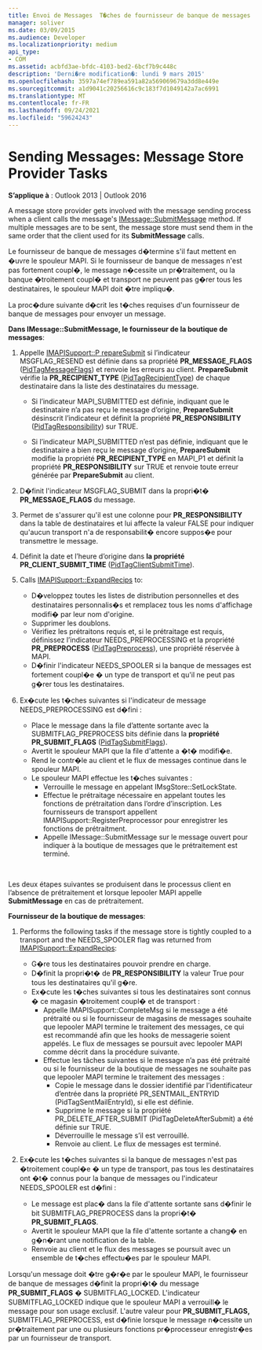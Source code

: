 ```yaml
---
title: Envoi de Messages  T�ches de fournisseur de banque de messages
manager: soliver
ms.date: 03/09/2015
ms.audience: Developer
ms.localizationpriority: medium
api_type:
- COM
ms.assetid: acbfd3ae-bfdc-4103-bed2-6bcf7b9c448c
description: 'Derni�re modification�: lundi 9 mars 2015'
ms.openlocfilehash: 3597a74ef789ea591a82a569069679a3dd8e449e
ms.sourcegitcommit: a1d9041c20256616c9c183f7d1049142a7ac6991
ms.translationtype: MT
ms.contentlocale: fr-FR
ms.lasthandoff: 09/24/2021
ms.locfileid: "59624243"
---
```

# <a name="sending-messages-message-store-provider-tasks"></a>Sending Messages: Message Store Provider Tasks

**S’applique à** : Outlook 2013 | Outlook 2016 
  
A message store provider gets involved with the message sending process when a client calls the message's [IMessage::SubmitMessage](imessage-submitmessage.md) method. If multiple messages are to be sent, the message store must send them in the same order that the client used for its **SubmitMessage** calls. 
  
Le fournisseur de banque de messages d�termine s'il faut mettent en �uvre le spouleur MAPI. Si le fournisseur de banque de messages n'est pas fortement coupl�, le message n�cessite un pr�traitement, ou la banque �troitement coupl� et transport ne peuvent pas g�rer tous les destinataires, le spouleur MAPI doit �tre impliqu�. 
  
La proc�dure suivante d�crit les t�ches requises d'un fournisseur de banque de messages pour envoyer un message. 
  
**Dans IMessage::SubmitMessage, le fournisseur de la boutique de messages**:
  
1. Appelle [IMAPISupport::P repareSubmit](imapisupport-preparesubmit.md) si l’indicateur MSGFLAG_RESEND est définie dans sa propriété **PR_MESSAGE_FLAGS** ([PidTagMessageFlags](pidtagmessageflags-canonical-property.md)) et renvoie les erreurs au client. **PrepareSubmit** vérifie la **PR_RECIPIENT_TYPE** ([PidTagRecipientType](pidtagrecipienttype-canonical-property.md)) de chaque destinataire dans la liste des destinataires du message.
    
   - Si l’indicateur MAPI_SUBMITTED est définie, indiquant que le destinataire n’a pas reçu le message d’origine, **PrepareSubmit** désinscrit l’indicateur et définit la propriété **PR_RESPONSIBILITY** ([PidTagResponsibility](pidtagresponsibility-canonical-property.md)) sur TRUE. 
    
   - Si l’indicateur MAPI_SUBMITTED n’est pas définie, indiquant que le destinataire a bien reçu le message d’origine, **PrepareSubmit** modifie la propriété **PR_RECIPIENT_TYPE** en MAPI_P1 et définit la propriété **PR_RESPONSIBILITY** sur TRUE et renvoie toute erreur générée par **PrepareSubmit** au client. 
    
2. D�finit l'indicateur MSGFLAG_SUBMIT dans la propri�t� **PR_MESSAGE_FLAGS** du message. 
    
3. Permet de s'assurer qu'il est une colonne pour **PR_RESPONSIBILITY** dans la table de destinataires et lui affecte la valeur FALSE pour indiquer qu'aucun transport n'a de responsabilit� encore suppos�e pour transmettre le message. 
    
4. Définit la date et l’heure d’origine dans **la propriété PR_CLIENT_SUBMIT_TIME** ([PidTagClientSubmitTime](pidtagclientsubmittime-canonical-property.md)).
    
5. Calls [IMAPISupport::ExpandRecips](imapisupport-expandrecips.md) to: 
    
   - D�veloppez toutes les listes de distribution personnelles et des destinataires personnalis�s et remplacez tous les noms d'affichage modifi� par leur nom d'origine.
   - Supprimer les doublons.
   - Vérifiez les prétraitons requis et, si le prétraitage est requis, définissez l’indicateur NEEDS_PREPROCESSING et la propriété **PR_PREPROCESS** ([PidTagPreprocess](pidtagpreprocess-canonical-property.md)), une propriété réservée à MAPI. 
   - D�finir l'indicateur NEEDS_SPOOLER si la banque de messages est fortement coupl�e � un type de transport et qu'il ne peut pas g�rer tous les destinataires. 
    
6. Ex�cute les t�ches suivantes si l'indicateur de message NEEDS_PREPROCESSING est d�fini :
    
   - Place le message dans la file d’attente sortante avec la SUBMITFLAG_PREPROCESS bits définie dans la **propriété PR_SUBMIT_FLAGS** ([PidTagSubmitFlags](pidtagsubmitflags-canonical-property.md)).
   - Avertit le spouleur MAPI que la file d'attente a �t� modifi�e.
   - Rend le contr�le au client et le flux de messages continue dans le spouleur MAPI. 
   - Le spouleur MAPI effectue les t�ches suivantes :
     - Verrouille le message en appelant IMsgStore::SetLockState. 
     - Effectue le prétraitage nécessaire en appelant toutes les fonctions de prétraitation dans l’ordre d’inscription. Les fournisseurs de transport appellent IMAPISupport::RegisterPreprocessor pour enregistrer les fonctions de prétraitment. 
     - Appelle IMessage::SubmitMessage sur le message ouvert pour indiquer à la boutique de messages que le prétraitement est terminé.

<br/>

Les deux étapes suivantes se produisent dans le processus client en l’absence de prétraitement et lorsque lepooler MAPI appelle **SubmitMessage** en cas de prétraitement. 

**Fournisseur de la boutique de messages**:

1. Performs the following tasks if the message store is tightly coupled to a transport and the NEEDS_SPOOLER flag was returned from [IMAPISupport::ExpandRecips](imapisupport-expandrecips.md):
    
   - G�re tous les destinataires pouvoir prendre en charge.
   - D�finit la propri�t� de **PR_RESPONSIBILITY** la valeur True pour tous les destinataires qu'il g�re. 
   - Ex�cute les t�ches suivantes si tous les destinataires sont connus � ce magasin �troitement coupl� et de transport :
     - Appelle IMAPISupport::CompleteMsg si le message a été prétraité ou si le fournisseur de magasins de messages souhaite que lepooler MAPI termine le traitement des messages, ce qui est recommandé afin que les hooks de messagerie soient appelés. Le flux de messages se poursuit avec lepooler MAPI comme décrit dans la procédure suivante.  
     - Effectue les tâches suivantes si le message n’a pas été prétraité ou si le fournisseur de la boutique de messages ne souhaite pas que lepooler MAPI termine le traitement des messages :
       - Copie le message dans le dossier identifié par l’identificateur d’entrée dans la propriété PR_SENTMAIL_ENTRYID (PidTagSentMailEntryId), si elle est définie.
       - Supprime le message si la propriété PR_DELETE_AFTER_SUBMIT (PidTagDeleteAfterSubmit) a été définie sur TRUE.
       - Déverrouille le message s’il est verrouillé.
       - Renvoie au client. Le flux de messages est terminé. 
   
2. Ex�cute les t�ches suivantes si la banque de messages n'est pas �troitement coupl�e � un type de transport, pas tous les destinataires ont �t� connus pour la banque de messages ou l'indicateur NEEDS_SPOOLER est d�fini :
    
   - Le message est plac� dans la file d'attente sortante sans d�finir le bit SUBMITFLAG_PREPROCESS dans la propri�t� **PR_SUBMIT_FLAGS**. 
   - Avertit le spouleur MAPI que la file d'attente sortante a chang� en g�n�rant une notification de la table. 
   - Renvoie au client et le flux des messages se poursuit avec un ensemble de t�ches effectu�es par le spouleur MAPI.
    
Lorsqu'un message doit �tre g�r�e par le spouleur MAPI, le fournisseur de banque de messages d�finit la propri�t� du message **PR_SUBMIT_FLAGS** � SUBMITFLAG_LOCKED. L'indicateur SUBMITFLAG_LOCKED indique que le spouleur MAPI a verrouill� le message pour son usage exclusif. L'autre valeur pour **PR_SUBMIT_FLAGS,** SUBMITFLAG_PREPROCESS, est d�finie lorsque le message n�cessite un pr�traitement par une ou plusieurs fonctions pr�processeur enregistr�es par un fournisseur de transport. 
  

